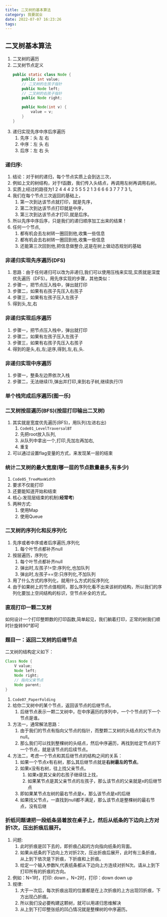 ```yaml
---
title: 二叉树的基本算法
category: 我要就业
date: 2022-07-07 16:23:26
tags:
---
```

## 二叉树基本算法
1. 二叉树的遍历
2. 二叉树节点定义
    ```java
    public static class Node {
        public int value;
        // 二叉树的左孩子指针
        public Node left;
        // 二叉树的右孩子指针
        public Node right;

        public Node(int v) {
            value = v;
        }
    }
    ```
3. 递归实现先序中序后序遍历
    1. 先序：头 左 右
    2. 中序：左 头 右
    3. 后序：左 右 头
### 递归序:
1. 结论：对于树的递归，每个节点实质上会到达三次，
2. 例如上文的树结构，对于f函数，我们传入头结点，再调用左树再调用右树。
3. 实质上经过的路径为1 2 4 4 4 2 5 5 5 2 1 3 6 6 6 3 7 7 7 3 1。
4. 我们在每个节点三次返回的基础上，
    1. 第一次到达该节点就打印，就是先序，
    2. 第二次到达该节点打印就是中序，
    3. 第三次到达该节点才打印,就是后序。
5. 所以先序中序后序，只是我们的递归顺序加工出来的结果！
6. 任何一个节点,
    1. 都有机会去左树转一圈回到他,收集一些信息
    2. 都有机会去右树转一圈回到他,收集一些信息
    3. 还能第三次回到他,把信息做整合,这是在树上做动态规划的基础
### 非递归实现**先序**遍历(DFS)
1. 思路：由于任何递归可以改为非递归,我们可以使用压栈来实现,实质就是深度优先遍历（DFS）。用先序实现的步骤，其他类似：
2. 步骤一，把节点压入栈中，弹出就打印
3. 步骤二，如果有右孩子先压入右孩子
4. 步骤三，如果有左孩子压入左孩子
5. 得到头,左,右
### 非递归实现**后序**遍历
1. 步骤一，把节点压入栈中，弹出就打印
2. 步骤二，如果有左孩子压入左孩子
3. 步骤三，如果有右孩子先压入右孩子
4. 得到的是头,右,左;逆序,得到,左,右,头.
### 非递归实现**中序**遍历
1. 步骤一，整条左边界依次入栈
2. 步骤二，无法继续(1),弹出并打印,来到右子树,继续执行(1)

### 单个栈完成后序遍历(图一乐)


### 二叉树按层遍历(BFS)(按层打印输出二叉树)
1. 其实就是宽度优先遍历(BFS)，用队列(左进右出)
    1. `Code01_LevelTraversalBT`    
    2. 先把root放入队列,
    3. 从队列中拿出一个,打印,先加左再加右,
    4. 重复
2. 可以通过设置flag变量的方式，来发现某一层的结束


### 统计二叉树的最大宽度(哪一层的节点数量最多,有多少)
1. `Code05_TreeMaxWidth`
2. 要求不仅能打印
3. 还要能知道开始和结束
4. 核心:发现层结束的机制(**经常考**)
5. 两种方式:
    1. 使用Map
    2. 使用Queue
### 二叉树的序列化和反序列化
1. 先序或者中序或者后序遍历,序列化
    1. 每个叶节点都补齐null
2. 按层遍历，序列化
    1. 每个叶节点都补齐null
    2. 弹出时,左孩子!=空:序列化,也加队列
    3. 弹出时,左孩子==空:只序列化,不加队列
3. 用了什么方式的序列化，就用什么方式的反序列化
4. 由于如果树上的节点值相同，那么序列化看不出来该树的结构，所以我们的序列化要加上空间结构的标识，空节点补全的方式。

### 直观打印一颗二叉树
如何设计一个打印整颗数的打印函数,简单起见，我们躺着打印，正常的树我们顺时针旋转90°即可

### 题目一：返回二叉树的后继节点
二叉树的结构定义如下：
```java
Class Node {
    V value;
    Node left;
    Node right;
    // 指向父亲节点
    Node parent;
}
```
1. `Code07_PaperFolding`
2. 给你二叉树中的某个节点，返回该节点的后继节点。
    1. 后继节点表示一颗二叉树中，在中序遍历的序列中，一个个节点的下一个节点是谁。
3. 方法一，通常解法思路：
    1. 由于我们的节点有指向父节点的指针，而整颗二叉树的头结点的父节点为null。
    2. 那么我们可以找到整棵树的头结点，然后中序遍历，再找到给定节点的下一个节点，就是该节点的后续节点。
4. 方法二，考虑一个节点和其后继节点的结构之间的关系：
    1. 如果一个节点x有右树，那么其后继节点就是**右树最左的节点**。
    2. 如果x没有右树，往上找父亲节点。
        1. 如果x是其父亲的右孩子继续往上找，
        2. 如果某节点是其父亲节点的左孩子，那么该节点的父亲就是x的后继节点
    3. 即如果某节点左树的最右节点是x，那么该节点是x的后继
    4. 如果找父节点，一直找到null都不满足，那么该节点是整棵树的最右节点，没有后继

### 折纸问题请把一段纸条竖着放在桌子上，然后从纸条的下边向上方对折1次，压出折痕后展开。
1. 问题:
    1. 此时折痕是凹下去的，即折痕凸起的方向指向纸条的背面。
    2. 如果从纸条的下边向上方对折2次，压出折痕后展开，此时有三条折痕，从上到下依次是下折痕，下折痕和上折痕。
    3. 给定一个输入参数N,代表纸条都从下边向上方连续对折N次。请从上到下打印所有的折痕的方向。
2. 例如：N=1时，打印: down 。N=2时，打印：down down up
3. 规律:
    1. 大于一次后，每次折痕出现的位置都是在上次折痕的上方出现凹折痕，下方出现凸折痕。
    2. 所以我们没必要构建这颗树，就可以用递归思维解决
    3. 从上到下打印整张纸的凹凸情况就是整棵树的中序遍历。

